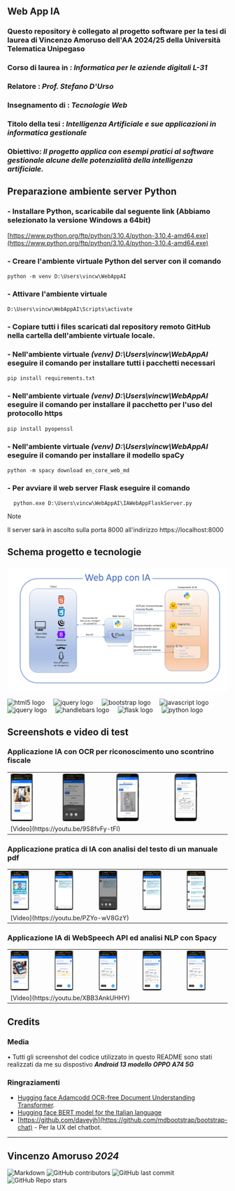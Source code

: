 ## Web App IA

###

### Questo repository è collegato al progetto software per la tesi di laurea di Vincenzo Amoruso dell'AA 2024/25 della **Università Telematica Unipegaso**
### Corso di laurea in : ***Informatica per le aziende digitali L-31***
### Relatore : ***Prof. Stefano D&apos;Urso***
### Insegnamento di : ***Tecnologie Web***
### Titolo della tesi : ***Intelligenza Artificiale e sue applicazioni in informatica gestionale***
### Obiettivo: ***Il progetto applica con esempi pratici al software gestionale alcune delle potenzialità della intelligenza artificiale.***

## Preparazione ambiente server Python

### - Installare Python, scaricabile dal seguente link (Abbiamo selezionato la versione Windows a 64bit)
[https://www.python.org/ftp/python/3.10.4/python-3.10.4-amd64.exe](https://www.python.org/ftp/python/3.10.4/python-3.10.4-amd64.exe)
### - Creare l'ambiente virtuale Python del server con il comando
    python -m venv D:\Users\vincw\WebAppAI
### - Attivare l'ambiente virtuale 
    D:\Users\vincw\WebAppAI\Scripts\activate 
### - Copiare tutti i files scaricati dal repository remoto GitHub nella cartella dell'ambiente virtuale locale.

### - Nell'ambiente virtuale *(venv) D:\Users\vincw\WebAppAI*  eseguire il comando per installare tutti i pacchetti necessari
    pip install requirements.txt 
### - Nell'ambiente virtuale *(venv) D:\Users\vincw\WebAppAI*  eseguire il comando per installare il pacchetto per l'uso del protocollo https
    pip install pyopenssl 
### - Nell'ambiente virtuale *(venv) D:\Users\vincw\WebAppAI*  eseguire il comando per installare il modello spaCy
    python -m spacy download en_core_web_md
### - Per avviare il web server Flask eseguire il comando
````Shell
  python.exe D:\Users\vincw\WebAppAI\IAWebAppFlaskServer.py
````

> [!NOTE]
> Il server sarà in ascolto sulla porta 8000 all'indirizzo https://localhost:8000 


## Schema progetto e tecnologie

###

![Schema](documentation/SchemaArchitteturaTesi.png)

<div align="left">
  <img src="https://cdn.jsdelivr.net/gh/devicons/devicon/icons/html5/html5-original.svg" height="40" alt="html5 logo"  />
  <img width="12" />
  <img src="https://cdn.jsdelivr.net/gh/devicons/devicon/icons/css3/css3-original.svg" height="40" alt="jquery logo"  />
  <img width="12" />
  <img src="https://cdn.jsdelivr.net/gh/devicons/devicon/icons/bootstrap/bootstrap-original.svg" height="40" alt="bootstrap logo"  />
  <img width="12" />
  <img src="https://cdn.jsdelivr.net/gh/devicons/devicon/icons/javascript/javascript-original.svg" height="40" alt="javascript logo"  />
  <img width="12" />
  <img src="https://cdn.jsdelivr.net/gh/devicons/devicon/icons/jquery/jquery-original.svg" height="40" alt="jquery logo"  />
  <img width="12" />
  <img src="https://cdn.jsdelivr.net/gh/devicons/devicon/icons/handlebars/handlebars-original.svg" height="40" alt="handlebars logo"  />
  <img width="12" />
  <img src="https://cdn.jsdelivr.net/gh/devicons/devicon/icons/flask/flask-original.svg" height="40" alt="flask logo"  />
  <img width="12" />
  <img src="https://cdn.jsdelivr.net/gh/devicons/devicon/icons/python/python-original.svg" height="40" alt="python logo"  />
</div>


## Screenshots e video di test

### Applicazione IA con OCR per riconoscimento uno scontrino fiscale
    
<table>
<tr>
<td><img src="https://github.com/vamoruso/WebAppAI/blob/main/screenshots/OCR/OCR_screen_1_1.png" style="width: 50%; height: 50%" /> </td>
<td><img src="https://github.com/vamoruso/WebAppAI/blob/main/screenshots/OCR/OCR_screen_1.png" style="width: 50%; height: 50%" /> </td>
<td><img src="https://github.com/vamoruso/WebAppAI/blob/main/screenshots/OCR/OCR_screen_2.png" style="width: 50%; height: 50%" /> </td>
<td><img src="https://github.com/vamoruso/WebAppAI/blob/main/screenshots/OCR/OCR_screen_3.png" style="width: 50%; height: 50%" /> </td>
</tr>  
     <tr>
      <td colspan=4>[Video](https://youtu.be/9S8fvFy-tFI)</td> 
   </tr> 
</table>
    
### Applicazione pratica di IA con analisi del testo di un manuale pdf

<table>
   <tr>
    <td><img src="https://github.com/vamoruso/WebAppAI/blob/main/screenshots/Chatbot/Chatbot_screen1.png" style="width: 50%; height: 50%"/> </td>
    <td><img src="https://github.com/vamoruso/WebAppAI/blob/main/screenshots/Chatbot/Chatbot_screen2.png" style="width: 50%; height: 50%"/> </td>
    <td><img src="https://github.com/vamoruso/WebAppAI/blob/main/screenshots/Chatbot/Chatbot_screen3.png" style="width: 50%; height: 50%"/> </td>
    <td><img src="https://github.com/vamoruso/WebAppAI/blob/main/screenshots/Chatbot/Chatbot_screen4.png" style="width: 50%; height: 50%"/> </td>
    <td><img src="https://github.com/vamoruso/WebAppAI/blob/main/screenshots/Chatbot/Chatbot_screen5.png" style="width: 50%; height: 50%"/> </td>
   </tr>
   <tr>
      <td colspan=5>[Video](https://youtu.be/PZYo-wV8GzY)</td> 
   </tr> 
</table>  
    
### Applicazione IA di WebSpeech API ed analisi NLP con Spacy

<table>
<tr>
<td><img src="https://github.com/vamoruso/WebAppAI/blob/main/screenshots/absences_vocal_command/AssenzeDaComandoVocale_screen1.png" style="width: 50%; height: 50%"/> </td>
<td><img src="https://github.com/vamoruso/WebAppAI/blob/main/screenshots/absences_vocal_command/AssenzeDaComandoVocale_screen2.png" style="width: 50%; height: 50%"/> </td>
<td><img src="https://github.com/vamoruso/WebAppAI/blob/main/screenshots/absences_vocal_command/AssenzeDaComandoVocale_screen3.png" style="width: 50%; height: 50%"/> </td>
<td><img src="https://github.com/vamoruso/WebAppAI/blob/main/screenshots/absences_vocal_command/AssenzeDaComandoVocale_screen4.png" style="width: 50%; height: 50%"/> </td>
<td><img src="https://github.com/vamoruso/WebAppAI/blob/main/screenshots/absences_vocal_command/AssenzeDaComandoVocale_screen5.png" style="width: 50%; height: 50%"/> </td>  
</tr>  
     <tr>
      <td colspan=5>[Video](https://youtu.be/XBB3AnkUHHY)</td> 
   </tr> 
</table>   

###

## Credits

### Media

• Tutti gli screenshot del codice utilizzato in questo README sono stati realizzati da me su dispostivo ***Android 13 modello OPPO A74 5G***

### Ringraziamenti

* [Hugging face Adamcodd OCR-free Document Understanding Transformer](https://huggingface.co/AdamCodd/donut-receipts-extract).
* [Hugging face BERT model for the Italian language](https://huggingface.co/osiria/bert-italian-cased-question-answering)
* [https://github.com/daveyjh](https://github.com/mdbootstrap/bootstrap-chat) - Per la UX del chatbot.


---
###

<h2 align="left">Vincenzo Amoruso <cite>2024</cite></h2>


![Markdown](https://img.shields.io/badge/markdown-%23000000.svg?style=flat=markdown&logoColor=white) ![GitHub contributors](https://img.shields.io/github/contributors/vamoruso/WebAppAI?style=flat) ![GitHub last commit](https://img.shields.io/github/last-commit/vamoruso/WebAppAI?style=flat)  ![GitHub Repo stars](https://img.shields.io/github/stars/vamoruso/WebAppAI?style=social)  



